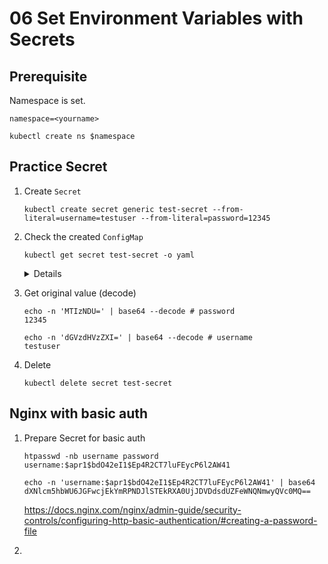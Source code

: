 # 06 Set Environment Variables with Secrets

## Prerequisite

Namespace is set.

```
namespace=<yourname>
```

```
kubectl create ns $namespace
```

## Practice Secret

1. Create `Secret`

    ```
    kubectl create secret generic test-secret --from-literal=username=testuser --from-literal=password=12345
    ```

1. Check the created `ConfigMap`

    ```
    kubectl get secret test-secret -o yaml
    ```

    <details>

    ```
    apiVersion: v1
    data:
      password: MTIzNDU=
      username: dGVzdHVzZXI=
    kind: Secret
    metadata:
      creationTimestamp: "2021-03-03T21:54:38Z"
      managedFields:
      - apiVersion: v1
        fieldsType: FieldsV1
        fieldsV1:
          f:data:
            .: {}
            f:password: {}
            f:username: {}
          f:type: {}
        manager: kubectl-create
        operation: Update
        time: "2021-03-03T21:54:38Z"
      name: test-secret
      namespace: default
      resourceVersion: "8171263"
      selfLink: /api/v1/namespaces/default/secrets/test-secret
      uid: 7b7dd748-dae5-4ef8-8cc3-7a961e8a5cde
    type: Opaque
    ```

    </details>

1. Get original value (decode)

    ```
    echo -n 'MTIzNDU=' | base64 --decode # password
    12345
    ```

    ```
    echo -n 'dGVzdHVzZXI=' | base64 --decode # username
    testuser
    ```

1. Delete

    ```
    kubectl delete secret test-secret
    ```

## Nginx with basic auth

1. Prepare Secret for basic auth

    ```
    htpasswd -nb username password
    username:$apr1$bdO42eI1$Ep4R2CT7luFEycP6l2AW41
    ```

    ```
    echo -n 'username:$apr1$bdO42eI1$Ep4R2CT7luFEycP6l2AW41' | base64
    dXNlcm5hbWU6JGFwcjEkYmRPNDJlSTEkRXA0UjJDVDdsdUZFeWNQNmwyQVc0MQ==
    ```

    https://docs.nginx.com/nginx/admin-guide/security-controls/configuring-http-basic-authentication/#creating-a-password-file

1. 
